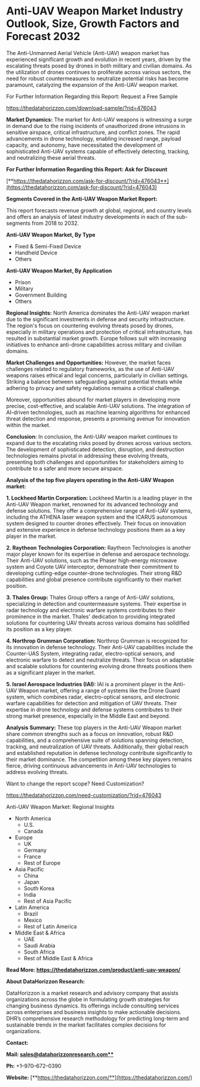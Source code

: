 ﻿# **Anti-UAV Weapon Market Industry Outlook, Size, Growth Factors and Forecast 2032**

The Anti-Unmanned Aerial Vehicle (Anti-UAV) weapon market has experienced significant growth and evolution in recent years, driven by the escalating threats posed by drones in both military and civilian domains. As the utilization of drones continues to proliferate across various sectors, the need for robust countermeasures to neutralize potential risks has become paramount, catalyzing the expansion of the Anti-UAV weapon market.

For Further Information Regarding this Report: Request a Free Sample

<https://thedatahorizzon.com/download-sample/?rid=476043>

**Market Dynamics:** The market for Anti-UAV weapons is witnessing a surge in demand due to the rising incidents of unauthorized drone intrusions in sensitive airspace, critical infrastructure, and conflict zones. The rapid advancements in drone technology, enabling increased range, payload capacity, and autonomy, have necessitated the development of sophisticated Anti-UAV systems capable of effectively detecting, tracking, and neutralizing these aerial threats.

**For Further Information Regarding this Report: Ask for Discount**

[**https://thedatahorizzon.com/ask-for-discount/?rid=476043**](https://thedatahorizzon.com/ask-for-discount/?rid=476043)

**Segments Covered in the Anti-UAV Weapon Market Report:**

This report forecasts revenue growth at global, regional, and country levels and offers an analysis of latest industry developments in each of the sub-segments from 2018 to 2032.

**Anti-UAV Weapon Market, By Type**

- Fixed & Semi-Fixed Device
- Handheld Device
- Others

**Anti-UAV Weapon Market, By Application**

- Prison
- Military
- Government Building
- Others

**Regional Insights:** North America dominates the Anti-UAV weapon market due to the significant investments in defense and security infrastructure. The region's focus on countering evolving threats posed by drones, especially in military operations and protection of critical infrastructure, has resulted in substantial market growth. Europe follows suit with increasing initiatives to enhance anti-drone capabilities across military and civilian domains.

**Market Challenges and Opportunities:** However, the market faces challenges related to regulatory frameworks, as the use of Anti-UAV weapons raises ethical and legal concerns, particularly in civilian settings. Striking a balance between safeguarding against potential threats while adhering to privacy and safety regulations remains a critical challenge.

Moreover, opportunities abound for market players in developing more precise, cost-effective, and scalable Anti-UAV solutions. The integration of AI-driven technologies, such as machine learning algorithms for enhanced threat detection and response, presents a promising avenue for innovation within the market.

**Conclusion:** In conclusion, the Anti-UAV weapon market continues to expand due to the escalating risks posed by drones across various sectors. The development of sophisticated detection, disruption, and destruction technologies remains pivotal in addressing these evolving threats, presenting both challenges and opportunities for stakeholders aiming to contribute to a safer and more secure airspace.



**Analysis of the top five players operating in the Anti-UAV Weapon market:**

**1. Lockheed Martin Corporation:** Lockheed Martin is a leading player in the Anti-UAV Weapon market, renowned for its advanced technology and defense solutions. They offer a comprehensive range of Anti-UAV systems, including the ATHENA laser weapon system and the ICARUS autonomous system designed to counter drones effectively. Their focus on innovation and extensive experience in defense technology positions them as a key player in the market.

**2. Raytheon Technologies Corporation:** Raytheon Technologies is another major player known for its expertise in defense and aerospace technology. Their Anti-UAV solutions, such as the Phaser high-energy microwave system and Coyote UAV interceptor, demonstrate their commitment to developing cutting-edge counter-drone technologies. Their strong R&D capabilities and global presence contribute significantly to their market position.

**3. Thales Group:** Thales Group offers a range of Anti-UAV solutions, specializing in detection and countermeasure systems. Their expertise in radar technology and electronic warfare systems contributes to their prominence in the market. Thales' dedication to providing integrated solutions for countering UAV threats across various domains has solidified its position as a key player.

**4. Northrop Grumman Corporation:** Northrop Grumman is recognized for its innovation in defense technology. Their Anti-UAV capabilities include the Counter-UAS System, integrating radar, electro-optical sensors, and electronic warfare to detect and neutralize threats. Their focus on adaptable and scalable solutions for countering evolving drone threats positions them as a significant player in the market.

**5. Israel Aerospace Industries (IAI):** IAI is a prominent player in the Anti-UAV Weapon market, offering a range of systems like the Drone Guard system, which combines radar, electro-optical sensors, and electronic warfare capabilities for detection and mitigation of UAV threats. Their expertise in drone technology and defense systems contributes to their strong market presence, especially in the Middle East and beyond.

**Analysis Summary:** These top players in the Anti-UAV Weapon market share common strengths such as a focus on innovation, robust R&D capabilities, and a comprehensive suite of solutions spanning detection, tracking, and neutralization of UAV threats. Additionally, their global reach and established reputation in defense technology contribute significantly to their market dominance. The competition among these key players remains fierce, driving continuous advancements in Anti-UAV technologies to address evolving threats.



Want to change the report scope? Need Customization?

<https://thedatahorizzon.com/need-customization/?rid=476043>

Anti-UAV Weapon Market: Regional Insights

- North America
  - U.S.
  - Canada
- Europe
  - UK
  - Germany
  - France
  - Rest of Europe
- Asia Pacific
  - China
  - Japan
  - South Korea
  - India
  - Rest of Asia Pacific
- Latin America
  - Brazil
  - Mexico
  - Rest of Latin America
- Middle East & Africa
  - UAE
  - Saudi Arabia
  - South Africa
  - Rest of Middle East & Africa

**Read More: https://thedatahorizzon.com/product/anti-uav-weapon/**

**About DataHorizzon Research:**

DataHorizzon is a market research and advisory company that assists organizations across the globe in formulating growth strategies for changing business dynamics. Its offerings include consulting services across enterprises and business insights to make actionable decisions. DHR’s comprehensive research methodology for predicting long-term and sustainable trends in the market facilitates complex decisions for organizations.

**Contact:**

**Mail: [sales@datahorizzonresearch.com**](mailto:sales@datahorizzonresearch.com)**

**Ph:** +1–970–672–0390

**Website:** [**https://thedatahorizzon.com/**](https://thedatahorizzon.com/)



